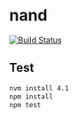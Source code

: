 # nand

[![Build Status](https://travis-ci.org/atmarksharp/nand.svg?branch=master)](https://travis-ci.org/atmarksharp/nand)

## Test

```bash
nvm install 4.1
npm install
npm test
```
